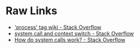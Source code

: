 # Raw Links
* ['process' tag wiki - Stack Overflow](http://stackoverflow.com/tags/process/info)
* [system call and context switch - Stack Overflow](http://stackoverflow.com/questions/9238326/system-call-and-context-switch)
* [How do system calls work? - Stack Overflow](http://stackoverflow.com/questions/6241627/how-do-system-calls-work?rq=1)
